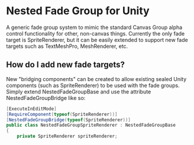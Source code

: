 # Nested Fade Group for Unity
A generic fade group system to mimic the standard Canvas Group alpha control functionality for other, non-canvas things. Currently the only fade target is SpriteRenderer, but it can be easily extended to support new fade targets such as TextMeshPro, MeshRenderer, etc.

## How do I add new fade targets?
New "bridging components" can be created to allow existing sealed Unity components (such as SpriteRenderer) to be used with the fade groups. Simply extend NestedFadeGroupBase and use the attribute NestedFadeGroupBridge like so:

```C#
[ExecuteInEditMode]
[RequireComponent(typeof(SpriteRenderer))]
[NestedFadeGroupBridge(typeof(SpriteRenderer))]
public class NestedFadeGroupSpriteRenderer : NestedFadeGroupBase
{
    private SpriteRenderer spriteRenderer;
```
